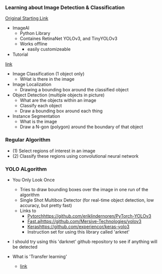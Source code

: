 ### Learning about Image Detection & Classification

[Original Starting Link](https://stackabuse.com/object-detection-with-imageai-in-python/)
* ImageAI
  * Python Library
  * Containes RetinaNet YOLOv3, and TinyYOLOv3
  * Works offline
    * easily customizeable
* Tutorial

[link](https://appsilon.com/object-detection-yolo-algorithm/)
* Image Classification (1 object only)
  * WHat is there in the image
* Image Localization
  * Drawing a bounding box around the classified object
* Object Detection (multiple objects in picture)
  * What are the objects within an image
  * Classify each object
  * Draw a bounding box around each thing
* Instance Segmentation
  * What is the image
  * Draw a N-gon (polygon) around the boundary of that object

### Regular Algorithm
* (1) Select regions of interest in an image
* (2) Classify these regions using convolutional neural network

### YOLO ALgorithm
* You Only Look Once
  * Tries to draw bounding boxes over the image in one run of the algorithm
  * Single Shot Multibox Detector (for real-time object detection, low accuracy, but pretty fast)
  * Links to
    * [Pytorch]()https://github.com/eriklindernoren/PyTorch-YOLOv3
    * [Fast.ai]()https://github.com/Mersive-Technologies/yolov3
    * [Keras]()https://github.com/experiencor/keras-yolo3
    * Instruction set for using this library called 'arknet' 

* I should try using this 'darknet' github repository to see if anything will be detected
* What is 'Transfer learning' 
  * [link](https://appsilon.com/transfer-learning-introduction/)

